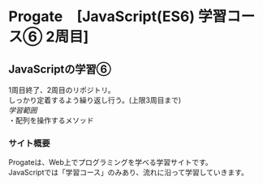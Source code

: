 # Progate　[JavaScript(ES6) 学習コース⑥ 2周目]

## JavaScriptの学習⑥
1周目終了、2周目のリポジトリ。  
しっかり定着するよう繰り返し行う。(上限3周目まで)  
*学習範囲*   
・配列を操作するメソッド

### サイト概要
Progateは、Web上でプログラミングを学べる学習サイトです。  
JavaScriptでは「学習コース」のみあり、流れに沿って学習していきます。